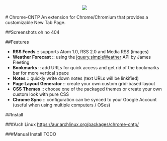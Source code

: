 <p align="center">
  <img src="https://cloud.githubusercontent.com/assets/16217416/11696937/4d0c1ec8-9eb7-11e5-9b3a-7367182466dc.png"/>
</p>
# Chrome-CNTP
An extension for Chrome/Chromium that provides a customizable New Tab Page.


##Screenshots
oh no 404


##Features
* **RSS Feeds** :: supports Atom 1.0, RSS 2.0 and Media RSS (images)
* **Weather Forecast** :: using the [jquery.simpleWeather](http://monkeecreate.github.io/jquery.simpleWeather/) API by James Fleeting
* **Bookmarks** ::  add URLs for quick access and get rid of the bookmarks bar for more vertical space
* **Notes** :: quickly write down notes (text URLs will be linkified)
* **Page Layout Generator** :: create your own custom grid-based layout
* **CSS Themes** :: choose one of the packaged themes or create your own custom look with pure CSS
* **Chrome Sync** :: configuration can be synced to your Google Account (useful when using multiple computers / OSes)


##Install

###Arch Linux
https://aur.archlinux.org/packages/chrome-cntp/

###Manual Install
TODO

